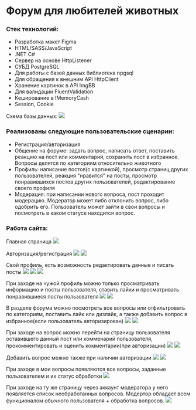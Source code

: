 <h1>Форум для любителей животных</h1>

<h3>Стек технологий:</h3>
<ul>
<li>Разработка макет Figma</li>
<li>HTML/SASS/JavaScript</li>
<li>.NET C#</li>
<li>Сервер на основе HttpListener</li>
<li>СУБД PostgreSQL</li>
<li>Для работы с базой данных библиотека npgsql</li>
<li>Для обращения к внешним API HttpClient</li>
<li>Хранение картинок в API ImgBB</li>
<li>Для валидации FluentValidation</li>
<li>Кеширование в IMemoryCash</li>
<li>Session, Cookie</li>
</ul>

Схема базы данных:
<img src="WebServer/SemestrWork/images/github/img.png">

<h3>Реализованы следующие пользовательские сценарии:</h3>
<ul>
<li>Регистрация/авторизация</li>
<li>Общение на форуме: задать вопрос, написать ответ, поставить реакцию на пост или комментарий, сохранить пост в избранное. Вопросы делятся по категориям относительно животного</li>
<li>Профиль: написание постов(с картинкой), просмотр страниц других пользователей, реакция "нравится" на посты, просмотр понравившихся постов других пользователей, редактирование своего профиля</li>
<li>Модерация: при написании нового вопроса, пост проходит модерацию. Модератор может либо отклонить вопрос, либо одобрить его. Пользователь может зайти в свои вопросы и посмотреть в каком статусе находится вопрос.</li>
</ul>

<h3>Работа сайта:</h3>
Главная страница
<img src="WebServer/SemestrWork/images/github/img_1.png">

Авторизация/регистрация
<img src="WebServer/SemestrWork/images/github/img_2.png">
<img src="WebServer/SemestrWork/images/github/img_3.png">

Свой профиль, есть возможность редактировать данные и писать посты
<img src="WebServer/SemestrWork/images/github/img_4.png">
<img src="WebServer/SemestrWork/images/github/img_14.png">
<img src="WebServer/SemestrWork/images/github/img_5.png">

При заходе на чужой профиль можно только просматривать информацию и посты пользователя, ставить лайки и просматривать понравившиеся посты пользователя
<img src="WebServer/SemestrWork/images/github/img_11.png">
<img src="WebServer/SemestrWork/images/github/img_12.png">

В разделе форума можно посмотреть все вопросы или отфильтровать по категориям, поставить лайк или дизлайк, а также добавить вопрос в избранное(если пользователь авторизирован)
<img src="WebServer/SemestrWork/images/github/img_6.png">
<img src="WebServer/SemestrWork/images/github/img_7.png">

При заходе на вопрос можно перейти на страницу пользователя оставившего данный пост или комменарий пользователя, прокомментировать и оценить комментарии(при авторизации)
<img src="WebServer/SemestrWork/images/github/img_9.png">
<img src="WebServer/SemestrWork/images/github/img_10.png">

Добавить вопрос можно также при наличии авторизации
<img src="WebServer/SemestrWork/images/github/img_16.png">
<img src="WebServer/SemestrWork/images/github/img_15.png">

При заходе в мои вопросы появляются все вопросы, заданные пользователем и их статус обработки
<img src="WebServer/SemestrWork/images/github/img_8.png">

При заходе на ту же страницу через аккаунт модератора у него появляется список необработанных вопросов. Модертор обладает всем функционалом обычного пользователя + обработка вопросов.
<img src="WebServer/SemestrWork/images/github/img_13.png">